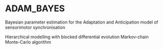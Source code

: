 # ADAM_BAYES
Bayesian parameter estimation for the Adaptation and Anticipation model of sensorimotor synchronisation

Hierarchical modelling with blocked differential evolution Markov-chain Monte-Carlo algorithm

